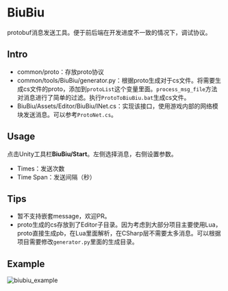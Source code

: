 # BiuBiu

protobuf消息发送工具。便于前后端在开发进度不一致的情况下，调试协议。


## Intro

*	common/proto：存放proto协议
*	common/tools/BiuBiu/generator.py：根据proto生成对于cs文件。将需要生成cs文件的proto，添加到`protoList`这个变量里面。`process_msg_file`方法对消息进行了简单的过滤。执行`ProtoToBiuBiu.bat`生成cs文件。
*	BiuBiu/Assets/Editor/BiuBiu/INet.cs：实现该接口，使用游戏内部的网络模块发送消息。可以参考`ProtoNet.cs`。


## Usage

点击Unity工具栏**BiuBiu/Start**。左侧选择消息，右侧设置参数。

*	Times：发送次数
*	Time Span：发送间隔（秒）


## Tips

*	暂不支持嵌套message，欢迎PR。
*	proto生成的cs存放到了Editor子目录。因为考虑到大部分项目主要使用Lua，proto直接生成pb，在Lua里面解析，在CSharp层不需要太多消息。可以根据项目需要修改`generator.py`里面的生成目录。


## Example

![biubiu_example](https://dn-ztgame.qbox.me/biubiu_example.png)